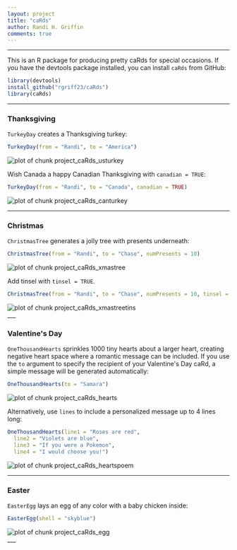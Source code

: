 ```yaml
---
layout: project
title: "caRds"
author: Randi H. Griffin
comments: true
---
```



___

This is an R package for producing pretty caRds for special occasions. If you have the devtools package installed, you can install `caRds` from GitHub:


```r
library(devtools)
install_github("rgriff23/caRds")
library(caRds)
```
___

### Thanksgiving

`TurkeyDay` creates a Thanksgiving turkey:


```r
TurkeyDay(from = "Randi", to = "America")
```

<img src="/assets/Rfigs/project_caRds_usturkey-1.png" title="plot of chunk project_caRds_usturkey" alt="plot of chunk project_caRds_usturkey" style="display: block; margin: auto;" />

Wish Canada a happy Canadian Thanksgiving with `canadian = TRUE`:


```r
TurkeyDay(from = "Randi", to = "Canada", canadian = TRUE)
```

<img src="/assets/Rfigs/project_caRds_canturkey-1.png" title="plot of chunk project_caRds_canturkey" alt="plot of chunk project_caRds_canturkey" style="display: block; margin: auto;" />

___

### Christmas

`ChristmasTree` generates a jolly tree with presents underneath:


```r
ChristmasTree(from = "Randi", to = "Chase", numPresents = 10)
```

<img src="/assets/Rfigs/project_caRds_xmastree-1.png" title="plot of chunk project_caRds_xmastree" alt="plot of chunk project_caRds_xmastree" style="display: block; margin: auto;" />

Add tinsel with `tinsel = TRUE`. 


```r
ChristmasTree(from = "Randi", to = "Chase", numPresents = 10, tinsel = TRUE)
```

<img src="/assets/Rfigs/project_caRds_xmastreetins-1.png" title="plot of chunk project_caRds_xmastreetins" alt="plot of chunk project_caRds_xmastreetins" style="display: block; margin: auto;" />
___

### Valentine's Day

`OneThousandHearts` sprinkles 1000 tiny hearts about a larger heart, creating negative heart space where a romantic message can be included. If you use the `to` argument to specify the recipient of your Valentine's Day caRd, a simple message will be generated automatically:


```r
OneThousandHearts(to = "Samara")
```

<img src="/assets/Rfigs/project_caRds_hearts-1.png" title="plot of chunk project_caRds_hearts" alt="plot of chunk project_caRds_hearts" style="display: block; margin: auto;" />

Alternatively, use `lines` to include a personalized message up to 4 lines long:


```r
OneThousandHearts(line1 = "Roses are red", 
  line2 = "Violets are blue", 
  line3 = "If you were a Pokemon", 
  line4 = "I would choose you!")
```

<img src="/assets/Rfigs/project_caRds_heartspoem-1.png" title="plot of chunk project_caRds_heartspoem" alt="plot of chunk project_caRds_heartspoem" style="display: block; margin: auto;" />

___

### Easter

`EasterEgg` lays an egg of any color with a baby chicken inside:


```r
EasterEgg(shell = "skyblue")
```

<img src="/assets/Rfigs/project_caRds_egg-1.png" title="plot of chunk project_caRds_egg" alt="plot of chunk project_caRds_egg" style="display: block; margin: auto;" />
___
